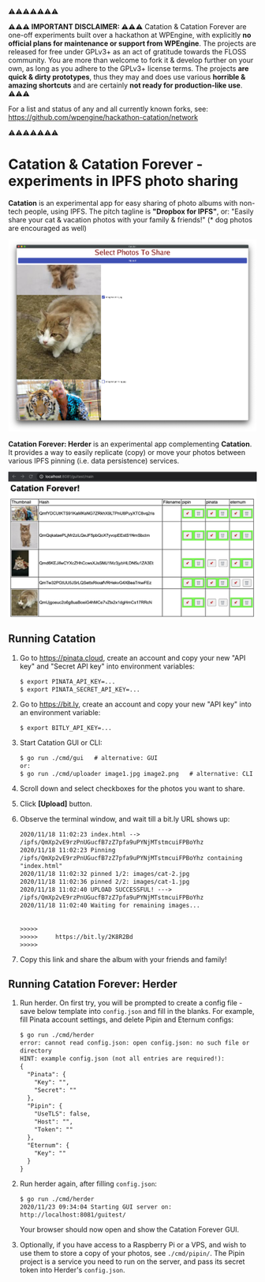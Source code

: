 ⚠️⚠️⚠️⚠️⚠️⚠️⚠️

**⚠️⚠️⚠️ IMPORTANT DISCLAIMER: ⚠️⚠️⚠️**
Catation & Catation Forever are one-off experiments built over a hackathon at WPEngine,
with explicitly **no official plans for maintenance or support from WPEngine**.
The projects are released for free under GPLv3+ as an act of gratitude towards the FLOSS community.
You are more than welcome to fork it & develop further on your own,
as long as you adhere to the GPLv3+ license terms.
The projects **are quick & dirty prototypes**,
thus they may and does use various **horrible & amazing shortcuts**
and are certainly **not ready for production-like use**. ⚠️⚠️⚠️

For a list and status of any and all currently known forks,
see: https://github.com/wpengine/hackathon-catation/network

⚠️⚠️⚠️⚠️⚠️⚠️⚠️

# Catation & Catation Forever - experiments in IPFS photo sharing

**Catation** is an experimental app for easy sharing of photo albums with non-tech people, using IPFS.
The pitch tagline is **"Dropbox for IPFS"**, or:
"Easily share your cat & vacation photos with your family & friends!"
(\* dog photos are encouraged as well)

![Catation GUI screenshot](images/screenshot.01.png)

**Catation Forever: Herder** is an experimental app complementing **Catation**.
It provides a way to easily replicate (copy) or move your photos between
various IPFS pinning (i.e. data persistence) services.

![Herder GUI screenshot](images/herder.png)

## Running Catation

 1. Go to https://pinata.cloud, create an account and copy your new "API key" and "Secret API key" into environment variables:

        $ export PINATA_API_KEY=...
        $ export PINATA_SECRET_API_KEY=...

 2. Go to https://bit.ly, create an account and copy your new "API key" into an environment variable:

        $ export BITLY_API_KEY=...

 3. Start Catation GUI or CLI:

        $ go run ./cmd/gui   # alternative: GUI
        or:
        $ go run ./cmd/uploader image1.jpg image2.png   # alternative: CLI

 4. Scroll down and select checkboxes for the photos you want to share.
 5. Click **[Upload]** button.
 6. Observe the terminal window, and wait till a bit.ly URL shows up:

        2020/11/18 11:02:23 index.html --> /ipfs/QmXp2vE9rzPnUGucfB7zZ7pfa9uPYNjMTstmcuiFPBoYhz
        2020/11/18 11:02:23 Pinning /ipfs/QmXp2vE9rzPnUGucfB7zZ7pfa9uPYNjMTstmcuiFPBoYhz containing "index.html"
        2020/11/18 11:02:32 pinned 1/2: images/cat-2.jpg
        2020/11/18 11:02:36 pinned 2/2: images/cat-1.jpg
        2020/11/18 11:02:40 UPLOAD SUCCESSFUL! ---> /ipfs/QmXp2vE9rzPnUGucfB7zZ7pfa9uPYNjMTstmcuiFPBoYhz
        2020/11/18 11:02:40 Waiting for remaining images...


        >>>>>
        >>>>>     https://bit.ly/2K8R2Bd
        >>>>>

 7. Copy this link and share the album with your friends and family!

## Running Catation Forever: Herder

 1. Run herder.
    On first try, you will be prompted to create a config file -
    save below template into `config.json` and fill in the blanks. For example,
    fill Pinata account settings, and delete Pipin and Eternum configs:

        $ go run ./cmd/herder
        error: cannot read config.json: open config.json: no such file or directory
        HINT: example config.json (not all entries are required!):
        {
          "Pinata": {
            "Key": "",
            "Secret": ""
          },
          "Pipin": {
            "UseTLS": false,
            "Host": "",
            "Token": ""
          },
          "Eternum": {
            "Key": ""
          }
        }

 2. Run herder again, after filling `config.json`:

        $ go run ./cmd/herder
        2020/11/23 09:34:04 Starting GUI server on: http://localhost:8081/guitest/

    Your browser should now open and show the Catation Forever GUI.

 3. Optionally, if you have access to a Raspberry Pi or a VPS, and wish to use
    them to store a copy of your photos, see `./cmd/pipin/`. The Pipin project
    is a service you need to run on the server, and pass its secret token into
    Herder's `config.json`.
